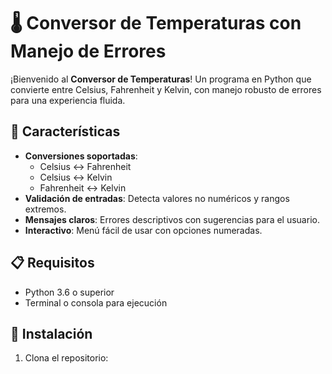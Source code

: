 # 🌡️ Conversor de Temperaturas con Manejo de Errores

¡Bienvenido al **Conversor de Temperaturas**! Un programa en Python que convierte entre Celsius, Fahrenheit y Kelvin, con manejo robusto de errores para una experiencia fluida.

## 🚀 Características
- **Conversiones soportadas**:
  - Celsius ↔ Fahrenheit
  - Celsius ↔ Kelvin
  - Fahrenheit ↔ Kelvin
- **Validación de entradas**: Detecta valores no numéricos y rangos extremos.
- **Mensajes claros**: Errores descriptivos con sugerencias para el usuario.
- **Interactivo**: Menú fácil de usar con opciones numeradas.

## 📋 Requisitos
- Python 3.6 o superior
- Terminal o consola para ejecución

## 🔧 Instalación
1. Clona el repositorio: